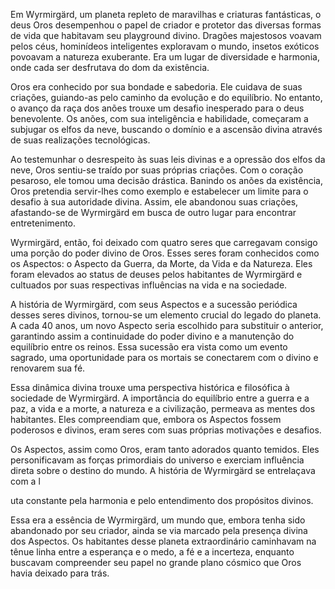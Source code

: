 Em Wyrmirgärd, um planeta repleto de maravilhas e criaturas fantásticas, o deus Oros desempenhou o papel de criador e protetor das diversas formas de vida que habitavam seu playground divino. Dragões majestosos voavam pelos céus, hominídeos inteligentes exploravam o mundo, insetos exóticos povoavam a natureza exuberante. Era um lugar de diversidade e harmonia, onde cada ser desfrutava do dom da existência.

Oros era conhecido por sua bondade e sabedoria. Ele cuidava de suas criações, guiando-as pelo caminho da evolução e do equilíbrio. No entanto, o avanço da raça dos anões trouxe um desafio inesperado para o deus benevolente. Os anões, com sua inteligência e habilidade, começaram a subjugar os elfos da neve, buscando o domínio e a ascensão divina através de suas realizações tecnológicas.

Ao testemunhar o desrespeito às suas leis divinas e a opressão dos elfos da neve, Oros sentiu-se traído por suas próprias criações. Com o coração pesaroso, ele tomou uma decisão drástica. Banindo os anões da existência, Oros pretendia servir-lhes como exemplo e estabelecer um limite para o desafio à sua autoridade divina. Assim, ele abandonou suas criações, afastando-se de Wyrmirgärd em busca de outro lugar para encontrar entretenimento.

Wyrmirgärd, então, foi deixado com quatro seres que carregavam consigo uma porção do poder divino de Oros. Esses seres foram conhecidos como os Aspectos: o Aspecto da Guerra, da Morte, da Vida e da Natureza. Eles foram elevados ao status de deuses pelos habitantes de Wyrmirgärd e cultuados por suas respectivas influências na vida e na sociedade.

A história de Wyrmirgärd, com seus Aspectos e a sucessão periódica desses seres divinos, tornou-se um elemento crucial do legado do planeta. A cada 40 anos, um novo Aspecto seria escolhido para substituir o anterior, garantindo assim a continuidade do poder divino e a manutenção do equilíbrio entre os reinos. Essa sucessão era vista como um evento sagrado, uma oportunidade para os mortais se conectarem com o divino e renovarem sua fé.

Essa dinâmica divina trouxe uma perspectiva histórica e filosófica à sociedade de Wyrmirgärd. A importância do equilíbrio entre a guerra e a paz, a vida e a morte, a natureza e a civilização, permeava as mentes dos habitantes. Eles compreendiam que, embora os Aspectos fossem poderosos e divinos, eram seres com suas próprias motivações e desafios.

Os Aspectos, assim como Oros, eram tanto adorados quanto temidos. Eles personificavam as forças primordiais do universo e exerciam influência direta sobre o destino do mundo. A história de Wyrmirgärd se entrelaçava com a l

uta constante pela harmonia e pelo entendimento dos propósitos divinos.

Essa era a essência de Wyrmirgärd, um mundo que, embora tenha sido abandonado por seu criador, ainda se via marcado pela presença divina dos Aspectos. Os habitantes desse planeta extraordinário caminhavam na tênue linha entre a esperança e o medo, a fé e a incerteza, enquanto buscavam compreender seu papel no grande plano cósmico que Oros havia deixado para trás.